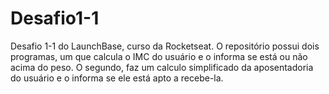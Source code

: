 # Desafio1-1
Desafio 1-1 do LaunchBase, curso da Rocketseat.  O repositório possui dois programas, um que calcula o IMC do usuário e o informa se está ou não acima do peso. O segundo, faz um calculo simplificado da aposentadoria do usuário e o informa se ele está apto a recebe-la.
